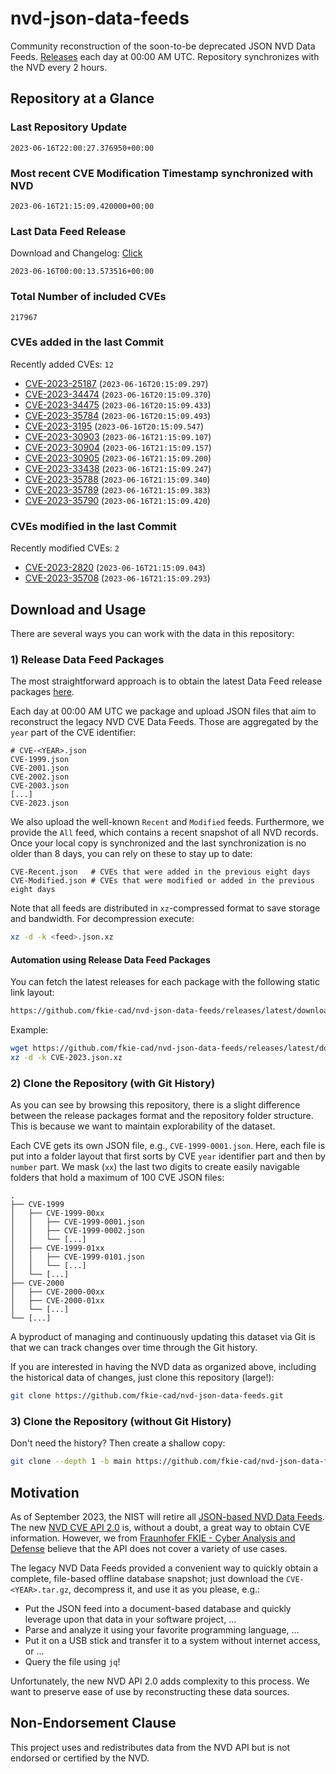 # nvd-json-data-feeds

Community reconstruction of the soon-to-be deprecated JSON NVD Data Feeds. 
[Releases](https://github.com/fkie-cad/nvd-json-data-feeds/releases/latest) each day at 00:00 AM UTC.
Repository synchronizes with the NVD every 2 hours.

## Repository at a Glance

### Last Repository Update

```plain
2023-06-16T22:00:27.376950+00:00
```

### Most recent CVE Modification Timestamp synchronized with NVD

```plain
2023-06-16T21:15:09.420000+00:00
```

### Last Data Feed Release

Download and Changelog: [Click](https://github.com/fkie-cad/nvd-json-data-feeds/releases/latest)

```plain
2023-06-16T00:00:13.573516+00:00
```

### Total Number of included CVEs

```plain
217967
```

### CVEs added in the last Commit

Recently added CVEs: `12`

* [CVE-2023-25187](CVE-2023/CVE-2023-251xx/CVE-2023-25187.json) (`2023-06-16T20:15:09.297`)
* [CVE-2023-34474](CVE-2023/CVE-2023-344xx/CVE-2023-34474.json) (`2023-06-16T20:15:09.370`)
* [CVE-2023-34475](CVE-2023/CVE-2023-344xx/CVE-2023-34475.json) (`2023-06-16T20:15:09.433`)
* [CVE-2023-35784](CVE-2023/CVE-2023-357xx/CVE-2023-35784.json) (`2023-06-16T20:15:09.493`)
* [CVE-2023-3195](CVE-2023/CVE-2023-31xx/CVE-2023-3195.json) (`2023-06-16T20:15:09.547`)
* [CVE-2023-30903](CVE-2023/CVE-2023-309xx/CVE-2023-30903.json) (`2023-06-16T21:15:09.107`)
* [CVE-2023-30904](CVE-2023/CVE-2023-309xx/CVE-2023-30904.json) (`2023-06-16T21:15:09.157`)
* [CVE-2023-30905](CVE-2023/CVE-2023-309xx/CVE-2023-30905.json) (`2023-06-16T21:15:09.200`)
* [CVE-2023-33438](CVE-2023/CVE-2023-334xx/CVE-2023-33438.json) (`2023-06-16T21:15:09.247`)
* [CVE-2023-35788](CVE-2023/CVE-2023-357xx/CVE-2023-35788.json) (`2023-06-16T21:15:09.340`)
* [CVE-2023-35789](CVE-2023/CVE-2023-357xx/CVE-2023-35789.json) (`2023-06-16T21:15:09.383`)
* [CVE-2023-35790](CVE-2023/CVE-2023-357xx/CVE-2023-35790.json) (`2023-06-16T21:15:09.420`)


### CVEs modified in the last Commit

Recently modified CVEs: `2`

* [CVE-2023-2820](CVE-2023/CVE-2023-28xx/CVE-2023-2820.json) (`2023-06-16T21:15:09.043`)
* [CVE-2023-35708](CVE-2023/CVE-2023-357xx/CVE-2023-35708.json) (`2023-06-16T21:15:09.293`)


## Download and Usage

There are several ways you can work with the data in this repository:

### 1) Release Data Feed Packages

The most straightforward approach is to obtain the latest Data Feed release packages [here](https://github.com/fkie-cad/nvd-json-data-feeds/releases/latest).

Each day at 00:00 AM UTC we package and upload JSON files that aim to reconstruct the legacy NVD CVE Data Feeds.
Those are aggregated by the `year` part of the CVE identifier:

```
# CVE-<YEAR>.json
CVE-1999.json
CVE-2001.json
CVE-2002.json
CVE-2003.json
[...]
CVE-2023.json
```

We also upload the well-known `Recent` and `Modified` feeds.
Furthermore, we provide the `All` feed, which contains a recent snapshot of all NVD records.
Once your local copy is synchronized and the last synchronization is no older than 8 days, you can rely on these to stay up to date:

```plain
CVE-Recent.json   # CVEs that were added in the previous eight days
CVE-Modified.json # CVEs that were modified or added in the previous eight days
```

Note that all feeds are distributed in `xz`-compressed format to save storage and bandwidth.
For decompression execute:

```sh
xz -d -k <feed>.json.xz
```


#### Automation using Release Data Feed Packages

You can fetch the latest releases for each package with the following static link layout:

```sh
https://github.com/fkie-cad/nvd-json-data-feeds/releases/latest/download/CVE-<YEAR>.json.xz
```

Example:

```sh
wget https://github.com/fkie-cad/nvd-json-data-feeds/releases/latest/download/CVE-2023.json.xz
xz -d -k CVE-2023.json.xz
```

### 2) Clone the Repository (with Git History)

As you can see by browsing this repository, there is a slight difference between the release packages format and the repository folder structure.
This is because we want to maintain explorability of the dataset.

Each CVE gets its own JSON file, e.g., `CVE-1999-0001.json`.
Here, each file is put into a folder layout that first sorts by CVE `year` identifier part and then by `number` part.
We mask (`xx`) the last two digits to create easily navigable folders that hold a maximum of 100 CVE JSON files:

```plain
.
├── CVE-1999
│   ├── CVE-1999-00xx
│   │   ├── CVE-1999-0001.json
│   │   ├── CVE-1999-0002.json
│   │   └── [...]
│   ├── CVE-1999-01xx
│   │   ├── CVE-1999-0101.json
│   │   └── [...]
│   └── [...]
├── CVE-2000
│   ├── CVE-2000-00xx
│   ├── CVE-2000-01xx
│   └── [...]
└── [...]
```

A byproduct of managing and continuously updating this dataset via Git is that we can track changes over time through the Git history.

If you are interested in having the NVD data as organized above, including the historical data of changes, just clone this repository (large!):

```sh
git clone https://github.com/fkie-cad/nvd-json-data-feeds.git
```

### 3) Clone the Repository (without Git History)

Don't need the history? Then create a shallow copy:

```sh
git clone --depth 1 -b main https://github.com/fkie-cad/nvd-json-data-feeds.git
```

## Motivation

As of September 2023, the NIST will retire all [JSON-based NVD Data Feeds](https://nvd.nist.gov/vuln/data-feeds#divRetirementBanner-1).
The new [NVD CVE API 2.0](https://nvd.nist.gov/developers/vulnerabilities) is, without a doubt, a great way to obtain CVE information.
However, we from [Fraunhofer FKIE - Cyber Analysis and Defense](https://www.fkie.fraunhofer.de/en/departments/cad.html) believe that the API does not cover a variety of use cases.

The legacy NVD Data Feeds provided a convenient way to quickly obtain a complete, file-based offline database snapshot; just download the `CVE-<YEAR>.tar.gz`, decompress it, and use it as you please, e.g.:

* Put the JSON feed into a document-based database and quickly leverage upon that data in your software project, ...
* Parse and analyze it using your favorite programming language, ...
* Put it on a USB stick and transfer it to a system without internet access, or ...
* Query the file using `jq`!

Unfortunately, the new NVD API 2.0 adds complexity to this process.
We want to preserve ease of use by reconstructing these data sources.

## Non-Endorsement Clause

This project uses and redistributes data from the NVD API but is not endorsed or certified by the NVD.